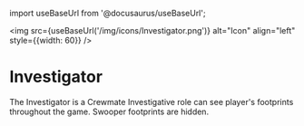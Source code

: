 import useBaseUrl from '@docusaurus/useBaseUrl';

<img src={useBaseUrl('/img/icons/Investigator.png')} alt="Icon" align="left" style={{width: 60}} />
# Investigator

The Investigator is a Crewmate Investigative role can see player's footprints throughout the game. Swooper footprints are hidden.